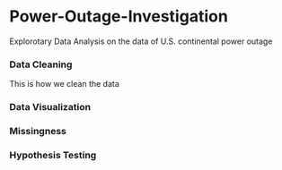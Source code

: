 # Power-Outage-Investigation
Explorotary Data Analysis on the data of U.S. continental power outage

### Data Cleaning
This is how we clean the data
### Data Visualization
### Missingness
### Hypothesis Testing
